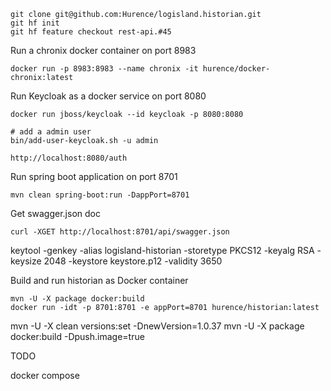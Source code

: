     git clone git@github.com:Hurence/logisland.historian.git
    git hf init
    git hf feature checkout rest-api.#45
    

Run a chronix docker container on port 8983

    docker run -p 8983:8983 --name chronix -it hurence/docker-chronix:latest
    
Run Keycloak as a docker service on port 8080
    
    docker run jboss/keycloak --id keycloak -p 8080:8080

    # add a admin user
    bin/add-user-keycloak.sh -u admin
    
    http://localhost:8080/auth



Run spring boot application on port 8701
    
    mvn clean spring-boot:run -DappPort=8701


Get swagger.json doc

    curl -XGET http://localhost:8701/api/swagger.json




 keytool -genkey -alias logisland-historian -storetype PKCS12 -keyalg RSA -keysize 2048  -keystore keystore.p12 -validity 3650
 
 
 
Build and run historian as Docker container
 
    mvn -U -X package docker:build
    docker run -idt -p 8701:8701 -e appPort=8701 hurence/historian:latest



mvn -U -X clean versions:set -DnewVersion=1.0.37
mvn -U -X package docker:build -Dpush.image=true



TODO

docker compose